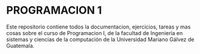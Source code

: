 # PROGRAMACION 1

Este repositorio contiene todos la documentacion, ejercicios, tareas y mas cosas sobre el curso de Programacion I, de la facultad de Ingeniería en sistemas y ciencias de la computación de la Universidad Mariano Gálvez de Guatemala.
